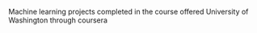 Machine learning projects completed in the course offered University of Washington through coursera
